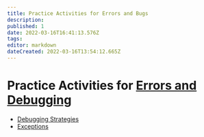 ```yaml
---
title: Practice Activities for Errors and Bugs
description: 
published: 1
date: 2022-03-16T16:41:13.576Z
tags: 
editor: markdown
dateCreated: 2022-03-16T13:54:12.665Z
---
```


# Practice Activities for [Errors and Debugging](/errors)

- [Debugging Strategies](/practiceActivities/errors/debugging)
- [Exceptions](/practiceActivities/errors/exceptions)